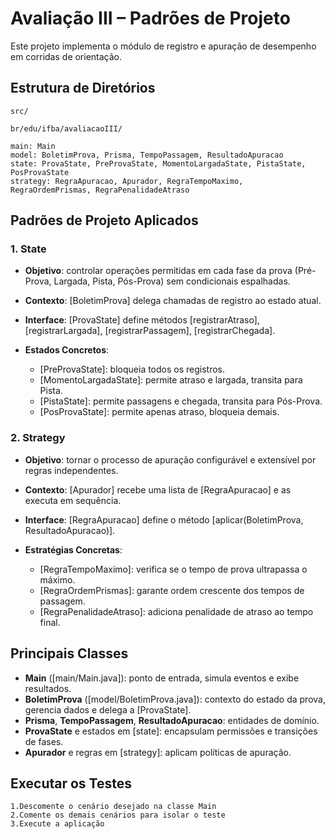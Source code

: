 # Avaliação III – Padrões de Projeto

Este projeto implementa o módulo de registro e apuração de desempenho em corridas de orientação.

## Estrutura de Diretórios

	src/ 

	br/edu/ifba/avaliacaoIII/

	main: Main
    model: BoletimProva, Prisma, TempoPassagem, ResultadoApuracao
    state: ProvaState, PreProvaState, MomentoLargadaState, PistaState, PosProvaState
    strategy: RegraApuracao, Apurador, RegraTempoMaximo, RegraOrdemPrismas, RegraPenalidadeAtraso   

## Padrões de Projeto Aplicados

### 1. State

* **Objetivo**: controlar operações permitidas em cada fase da prova (Pré-Prova, Largada, Pista, Pós-Prova) sem condicionais espalhadas.
* **Contexto**: [BoletimProva] delega chamadas de registro ao estado atual.
* **Interface**: [ProvaState] define métodos [registrarAtraso], [registrarLargada], [registrarPassagem], [registrarChegada].
* **Estados Concretos**:

  * [PreProvaState]: bloqueia todos os registros.
  * [MomentoLargadaState]: permite atraso e largada, transita para Pista.
  * [PistaState]: permite passagens e chegada, transita para Pós-Prova.
  * [PosProvaState]: permite apenas atraso, bloqueia demais.

### 2. Strategy

* **Objetivo**: tornar o processo de apuração configurável e extensível por regras independentes.
* **Contexto**: [Apurador] recebe uma lista de [RegraApuracao] e as executa em sequência.
* **Interface**: [RegraApuracao] define o método [aplicar(BoletimProva, ResultadoApuracao)].
* **Estratégias Concretas**:

  * [RegraTempoMaximo]: verifica se o tempo de prova ultrapassa o máximo.
  * [RegraOrdemPrismas]: garante ordem crescente dos tempos de passagem.
  * [RegraPenalidadeAtraso]: adiciona penalidade de atraso ao tempo final.

## Principais Classes

* **Main** ([main/Main.java]): ponto de entrada, simula eventos e exibe resultados.
* **BoletimProva** ([model/BoletimProva.java]): contexto do estado da prova, gerencia dados e delega a [ProvaState].
* **Prisma**, **TempoPassagem**, **ResultadoApuracao**: entidades de domínio.
* **ProvaState** e estados em [state]: encapsulam permissões e transições de fases.
* **Apurador** e regras em [strategy]: aplicam políticas de apuração.


## Executar os Testes

	1.Descomente o cenário desejado na classe Main
	2.Comente os demais cenários para isolar o teste
	3.Execute a aplicação
